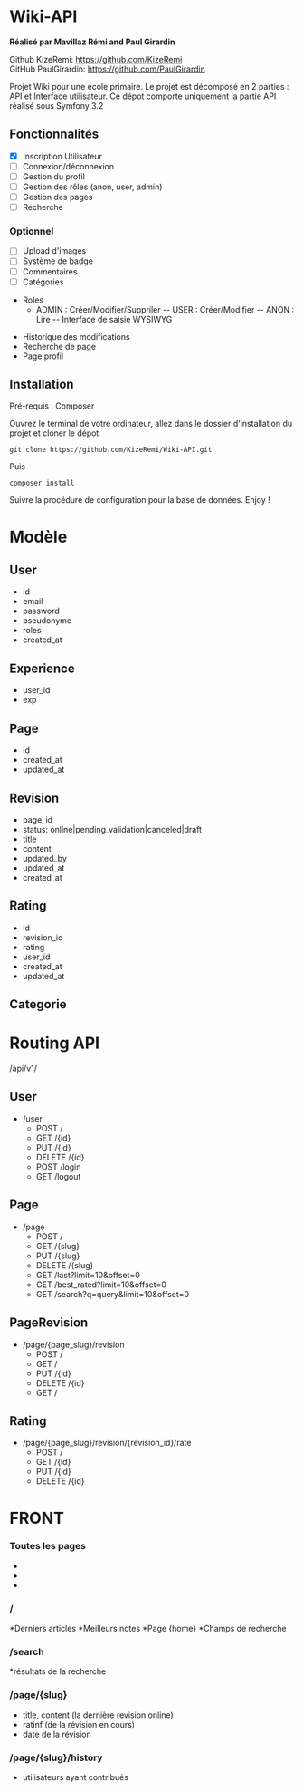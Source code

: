 Wiki-API
========

**Réalisé par Mavillaz Rémi and Paul Girardin**

Github KizeRemi: https://github.com/KizeRemi  
GitHub PaulGirardin: https://github.com/PaulGirardin

Projet Wiki pour une école primaire. Le projet est décomposé en 2 parties : API et Interface utilisateur. Ce dépot comporte uniquement la partie API réalisé sous Symfony 3.2


## Fonctionnalités

- [x] Inscription Utilisateur
- [ ] Connexion/déconnexion
- [ ] Gestion du profil
- [ ] Gestion des rôles (anon, user, admin)
- [ ] Gestion des pages
- [ ] Recherche

### Optionnel
- [ ] Upload d'images
- [ ] Système de badge
- [ ] Commentaires
- [ ] Catégories

* Roles
  * ADMIN : Créer/Modifier/Suppriler
-- USER : Créer/Modifier
-- ANON : Lire
-- Interface de saisie WYSIWYG
- Historique des modifications
- Recherche de page
- Page profil

## Installation

Pré-requis : Composer

Ouvrez le terminal de votre ordinateur, allez dans le dossier d'installation du projet et cloner le dépot

```
git clone https://github.com/KizeRemi/Wiki-API.git

```

Puis
```
composer install

```
Suivre la procédure de configuration pour la base de données. Enjoy !


Modèle
======

## User
* id
* email
* password
* pseudonyme
* roles
* created_at

## Experience
* user_id
* exp

## Page
* id
* created_at
* updated_at

## Revision
* page_id
* status: online|pending_validation|canceled|draft
* title
* content
* updated_by
* updated_at
* created_at

## Rating
* id
* revision_id
* rating
* user_id
* created_at
* updated_at

## Categorie

Routing API
===========
/api/v1/
## User
  * /user
    * POST   /
    * GET    /{id}
    * PUT    /{id}
    * DELETE /{id}
    * POST   /login
    * GET    /logout

## Page
  * /page
    * POST   /
    * GET    /{slug}
    * PUT    /{slug}
    * DELETE /{slug}
    * GET    /last?limit=10&offset=0
    * GET    /best_rated?limit=10&offset=0
    * GET    /search?q=query&limit=10&offset=0

## PageRevision
  * /page/{page_slug}/revision
    * POST   /
    * GET    /
    * PUT    /{id}
    * DELETE /{id}
    * GET    /

## Rating
  * /page/{page_slug}/revision/{revision_id}/rate
    * POST   /
    * GET    /{id}
    * PUT    /{id}
    * DELETE /{id}

FRONT
=====
### Toutes les pages
*
*
*

### /
*Derniers articles
*Meilleurs notes
*Page {home}
*Champs de recherche

### /search
*résultats de la recherche

### /page/{slug}
* title, content (la dernière revision online)
* ratinf (de la révision en cours)
* date de la révision

### /page/{slug}/history
* utilisateurs ayant contribués
